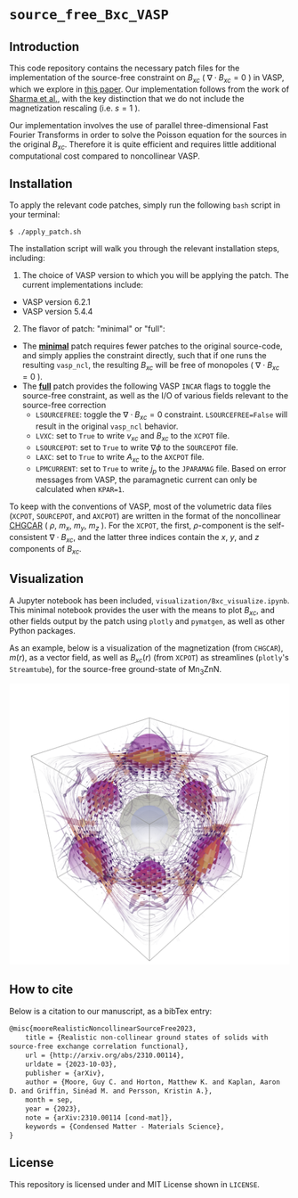 # `source_free_Bxc_VASP`

## Introduction

This code repository contains the necessary patch files for the implementation of the source-free constraint on $B_{xc}$ ( $\nabla \cdot B_{xc} = 0$ ) in VASP, which we explore in [this paper](https://arxiv.org/abs/2310.00114). Our implementation follows from the work of [Sharma et al.](https://pubs.acs.org/doi/10.1021/acs.jctc.7b01049), with the key distinction that we do not include the magnetization rescaling (i.e. $s = 1$ ).

Our implementation involves the use of parallel three-dimensional Fast Fourier Transforms in order to solve the Poisson equation for the sources in the original $B_{xc}$. Therefore it is quite efficient and requires little additional computational cost compared to noncollinear VASP.

## Installation

To apply the relevant code patches, simply run the following `bash` script in your terminal:

```
$ ./apply_patch.sh
```

The installation script will walk you through the relevant installation steps, including:

1) The choice of VASP version to which you will be applying the patch. The current implementations include:
  * VASP version 6.2.1
  * VASP version 5.4.4

2) The flavor of patch: "minimal" or "full":
  * The <ins>__minimal__</ins> patch requires fewer patches to the original source-code, and simply applies the constraint directly, such that if one runs the resulting `vasp_ncl`, the resulting $B_{xc}$ will be free of monopoles ( $\nabla \cdot B_{xc} = 0$ ).
  * The <ins>__full__</ins> patch provides the following VASP `INCAR` flags to toggle the source-free constraint, as well as the I/O of various fields relevant to the source-free correction
    - `LSOURCEFREE`: toggle the $\nabla \cdot B_{xc} = 0$ constraint. `LSOURCEFREE=False` will result in the original `vasp_ncl` behavior.
    - `LVXC`: set to `True` to write $v_{xc}$ and $B_{xc}$ to the `XCPOT` file.
    - `LSOURCEPOT`: set to `True` to write $\nabla \phi$ to the `SOURCEPOT` file.
    - `LAXC`: set to `True` to write $A_{xc}$ to the `AXCPOT` file.
    - `LPMCURRENT`: set to `True` to write $j_p$ to the `JPARAMAG` file. Based on error messages from VASP, the paramagnetic current can only be calculated when `KPAR=1`.

To keep with the conventions of VASP, most of the volumetric data files (`XCPOT`, `SOURCEPOT`, and `AXCPOT`) are written in the format of the noncollinear [CHGCAR](https://www.vasp.at/wiki/index.php/CHGCAR#Noncollinear_magnetism) ( $\rho$, $m_x$, $m_y$, $m_z$ ). For the `XCPOT`, the first, ${\rho}$-component is the self-consistent $\nabla \cdot B_{xc}$, and the latter three indices contain the $x$, $y$, and $z$ components of $B_{xc}$.

## Visualization

A Jupyter notebook has been included, `visualization/Bxc_visualize.ipynb`. This minimal notebook provides the user with the means to plot $B_{xc}$, and other fields output by the patch using `plotly` and `pymatgen`, as well as other Python packages.

As an example, below is a visualization of the magnetization (from `CHGCAR`), $m(r)$, as a vector field, as well as $B_{xc}(r)$ (from `XCPOT`) as streamlines (`plotly`'s `Streamtube`), for the source-free ground-state of Mn<sub>3</sub>ZnN.

<img src="visualization/example_files/Mn3ZnN/Mn3ZnN_source_free.png" alt="fields" width="600"/>

## How to cite

Below is a citation to our manuscript, as a bibTex entry:
```
@misc{mooreRealisticNoncollinearSourceFree2023,
	title = {Realistic non-collinear ground states of solids with source-free exchange correlation functional},
	url = {http://arxiv.org/abs/2310.00114},
	urldate = {2023-10-03},
	publisher = {arXiv},
	author = {Moore, Guy C. and Horton, Matthew K. and Kaplan, Aaron D. and Griffin, Sinéad M. and Persson, Kristin A.},
	month = sep,
	year = {2023},
	note = {arXiv:2310.00114 [cond-mat]},
	keywords = {Condensed Matter - Materials Science},
}
```

## License

This repository is licensed under and MIT License shown in `LICENSE`.
